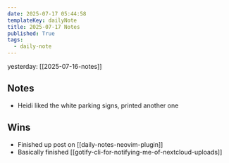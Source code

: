 ```yaml
---
date: 2025-07-17 05:44:58
templateKey: dailyNote
title: 2025-07-17 Notes
published: True
tags:
  - daily-note
---
```


yesterday: [[2025-07-16-notes]]

## Notes

- Heidi liked the white parking signs, printed another one

## Wins

- Finished up post on [[daily-notes-neovim-plugin]]
- Basically finished [[gotify-cli-for-notifying-me-of-nextcloud-uploads]]
